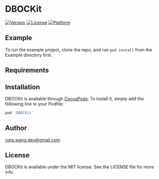# DBOCKit

[![Version](https://img.shields.io/cocoapods/v/DBOCKit.svg?style=flat)](https://cocoapods.org/pods/DBOCKit)
[![License](https://img.shields.io/cocoapods/l/DBOCKit.svg?style=flat)](https://cocoapods.org/pods/DBOCKit)
[![Platform](https://img.shields.io/cocoapods/p/DBOCKit.svg?style=flat)](https://cocoapods.org/pods/DBOCKit)

## Example

To run the example project, clone the repo, and run `pod install` from the Example directory first.

## Requirements

## Installation

DBOCKit is available through [CocoaPods](https://cocoapods.org). To install
it, simply add the following line to your Podfile:

```ruby
pod 'DBOCKit'
```

## Author

runs.wang.dev@gmail.com

## License

DBOCKit is available under the MIT license. See the LICENSE file for more info.
